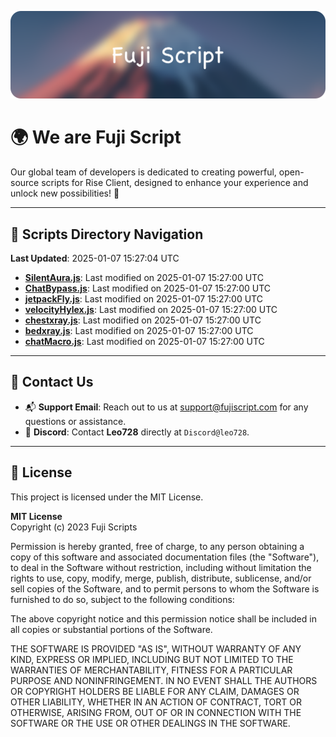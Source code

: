 ![Banner](.github/b.webp)

# 🌍 **We are Fuji Script**

Our global team of developers is dedicated to creating powerful, open-source scripts for Rise Client, designed to enhance your experience and unlock new possibilities! 🌟

---
<!-- SCRIPTS_NAVIGATION_START -->
## 📂 **Scripts Directory Navigation**

**Last Updated**: 2025-01-07 15:27:04 UTC

- **[SilentAura.js](scripts/SilentAura.js)**: Last modified on 2025-01-07 15:27:00 UTC
- **[ChatBypass.js](scripts/ChatBypass.js)**: Last modified on 2025-01-07 15:27:00 UTC
- **[jetpackFly.js](scripts/jetpackFly.js)**: Last modified on 2025-01-07 15:27:00 UTC
- **[velocityHylex.js](scripts/velocityHylex.js)**: Last modified on 2025-01-07 15:27:00 UTC
- **[chestxray.js](scripts/chestxray.js)**: Last modified on 2025-01-07 15:27:00 UTC
- **[bedxray.js](scripts/bedxray.js)**: Last modified on 2025-01-07 15:27:00 UTC
- **[chatMacro.js](scripts/chatMacro.js)**: Last modified on 2025-01-07 15:27:00 UTC

<!-- SCRIPTS_NAVIGATION_END -->

---

## 💬 **Contact Us**  
- 📬 **Support Email**: Reach out to us at [support@fujiscript.com](mailto:support@fujiscript.com) for any questions or assistance.  
- 💬 **Discord**: Contact **Leo728** directly at `Discord@leo728`.

---

## 📜 **License**

This project is licensed under the MIT License.  

**MIT License**  
Copyright (c) 2023 Fuji Scripts  

Permission is hereby granted, free of charge, to any person obtaining a copy of this software and associated documentation files (the "Software"), to deal in the Software without restriction, including without limitation the rights to use, copy, modify, merge, publish, distribute, sublicense, and/or sell copies of the Software, and to permit persons to whom the Software is furnished to do so, subject to the following conditions:  

The above copyright notice and this permission notice shall be included in all copies or substantial portions of the Software.  

THE SOFTWARE IS PROVIDED "AS IS", WITHOUT WARRANTY OF ANY KIND, EXPRESS OR IMPLIED, INCLUDING BUT NOT LIMITED TO THE WARRANTIES OF MERCHANTABILITY, FITNESS FOR A PARTICULAR PURPOSE AND NONINFRINGEMENT. IN NO EVENT SHALL THE AUTHORS OR COPYRIGHT HOLDERS BE LIABLE FOR ANY CLAIM, DAMAGES OR OTHER LIABILITY, WHETHER IN AN ACTION OF CONTRACT, TORT OR OTHERWISE, ARISING FROM, OUT OF OR IN CONNECTION WITH THE SOFTWARE OR THE USE OR OTHER DEALINGS IN THE SOFTWARE.  
